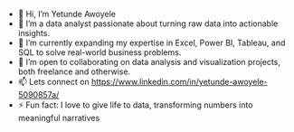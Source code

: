 - 👋 Hi, I’m Yetunde Awoyele
- 👀 I’m a data analyst passionate about turning raw data into actionable insights.
- 🌱 I’m currently expanding my expertise in Excel, Power BI, Tableau, and SQL to solve real-world business problems.
- 💞️ I’m open to collaborating on data analysis and visualization projects, both freelance and otherwise.
- 📫 Lets connect on https://www.linkedin.com/in/yetunde-awoyele-5090857a/
- ⚡ Fun fact: I love to give life to data, transforming numbers into meaningful narratives

<!---
Yetunde-Tech/Yetunde-Tech is a ✨ special ✨ repository because its `README.md` (this file) appears on your GitHub profile.
You can click the Preview link to take a look at your changes.
--->
